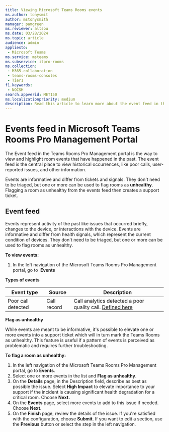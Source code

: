 ```yaml
---
title: Viewing Microsoft Teams Rooms events
ms.author: tonysmit
author: mstonysmith
manager: pamgreen
ms.reviewer: altsou
ms.date: 03/28/2024
ms.topic: article
audience: admin
appliesto:
 - Microsoft Teams
ms.service: msteams
ms.subservice: itpro-rooms
ms.collection:
 - M365-collaboration
 - teams-rooms-consoles
 - Tier1
f1.keywords:
 - NOCSH
search.appverid: MET150
ms.localizationpriority: medium
description: Read this article to learn more about the event feed in the Microsoft Teams Rooms Pro Management portal. 
---
```


# Events feed in Microsoft Teams Rooms Pro Management Portal

The Event feed in the Teams Rooms Pro Management portal is the way to view and highlight room events that have happened in the past. The event feed is the central place to view historical occurrences, like poor calls, user-reported issues, and other information.

Events are informative and differ from tickets and signals. They don't need to be triaged, but one or more can be used to flag rooms as **unhealthy**. Flagging a room as unhealthy from the events feed then creates a support ticket.

## Event feed

Events represent activity of the past like issues that occurred briefly, changes to the device, or interactions with the device. Events are informative and differ from health signals, which represent the current condition of devices. They don't need to be triaged, but one or more can be used to flag rooms as unhealthy.

**To view events:**

1. In the left navigation of the Microsoft Teams Rooms Pro Management portal, go to  **Events**

**Types of events**

|**Event type**|**Source**|**Description**|
|-----|-----|-----|
|Poor call detected|Call record|Call analytics detected a poor quality call. [Defined here](stream-classification-in-call-quality-dashboard.md)|

**Flag as unhealthy**

While events are meant to be informative, it's possible to elevate one or more events into a support ticket which will in turn mark the Teams Rooms as unhealthy. This feature is useful if a pattern of events is perceived as problematic and requires further troubleshooting.

**To flag a room as unhealthy:**

1. In the left navigation of the Microsoft Teams Rooms Pro Management portal, go to **Events**.
2. Select one or more events in the list and **Flag as unhealthy**.
3. On the **Details** page, in the Description field, describe as best as possible the issue. Select **High Impact** to elevate importance to your support if the incident is causing significant health degradation for a critical room. Choose **Next.**
4. On the **Events** page, select more events to add to this issue if needed. Choose **Next.**
5. On the **Finish** page, review the details of the issue. If you're satisfied with the configuration, choose **Submit**. If you want to edit a section, use the **Previous** button or select the step in the left navigation.
